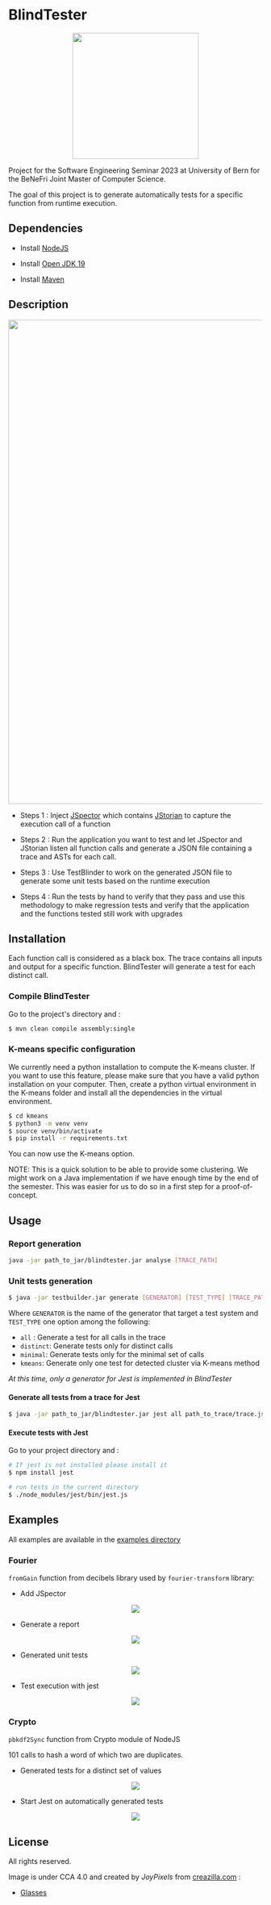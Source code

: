 # BlindTester

<p align="center">
    <img 
    src="https://creazilla-store.fra1.digitaloceanspaces.com/emojis/46374/sunglasses-emoji-clipart-md.png" 
    width="250" 
    height="250">
</p>

Project for the Software Engineering Seminar 2023 at University of Bern for the BeNeFri Joint Master of Computer Science.

The goal of this project is to generate automatically tests for a specific function from runtime execution.

## Dependencies

- Install [NodeJS](https://nodejs.org/)

- Install [Open JDK 19](https://jdk.java.net/19/)

- Install [Maven](https://maven.apache.org/)

## Description

<p align="center">
    <img 
        src="./docs/images/steps.png" 
        width="760" 
        height="960">
</p>

- Steps 1 : Inject [JSpector](https://maven.apache.org/) which contains [JStorian](https://maven.apache.org/) to capture the execution call of a function

- Steps 2 : Run the application you want to test and let JSpector and JStorian listen all function calls and generate a JSON file containing a trace and ASTs for each call.

- Steps 3 : Use TestBlinder to work on the generated JSON file to generate some unit tests based on the runtime execution

- Steps 4 : Run the tests by hand to verify that they pass and use this methodology to make regression tests and verify that the application and the functions tested still work with upgrades

## Installation

Each function call is considered as a black box. The trace contains all inputs and output for a specific function. BlindTester will generate a test for each distinct call.

### Compile BlindTester

Go to the project's directory and : 

``` sh
$ mvn clean compile assembly:single
```

### K-means specific configuration
We currently need a python installation to compute the K-means cluster. If you want to use this feature, please make sure that you have a valid python installation on your computer. Then, create a python virtual environment in the K-means folder and install all the dependencies in the virtual environment.

``` sh
$ cd kmeans
$ python3 -m venv venv
$ source venv/bin/activate
$ pip install -r requirements.txt
```

You can now use the K-means option.

NOTE: This is a quick solution to be able to provide some clustering. We might work on a Java implementation if we have enough time by the end of the semester. This was easier for us to do so in a first step for a proof-of-concept.

## Usage 

### Report generation

``` sh
java -jar path_to_jar/blindtester.jar analyse [TRACE_PATH]
```

### Unit tests generation

``` sh
$ java -jar testbuilder.jar generate [GENERATOR] [TEST_TYPE] [TRACE_PATH]
```

Where `GENERATOR` is the name of the generator that target a test system and `TEST_TYPE` one option among the following:

- `all` : Generate a test for all calls in the trace
- `distinct`: Generate tests only for distinct calls
- `minimal`: Generate tests only for the minimal set of calls
- `kmeans`: Generate only one test for detected cluster via K-means method

*At this time, only a generator for Jest is implemented in BlindTester*

#### Generate all tests from a trace for Jest

``` sh
$ java -jar path_to_jar/blindtester.jar jest all path_to_trace/trace.json
```

#### Execute tests with Jest

Go to your project directory and : 

``` sh
# If jest is not installed please install it
$ npm install jest

# run tests in the current directory
$ ./node_modules/jest/bin/jest.js
```

## Examples

All examples are available in the [examples directory](examples/)

### Fourier

`fromGain` function from decibels library used by `fourier-transform` library:

- Add JSpector

<p align="center">
    <img 
    src="./docs/images/fourier_jspector.png">
</p>

- Generate a report

<p align="center">
    <img 
    src="./docs/images/fourier_report.png">
</p>

- Generated unit tests

<p align="center">
    <img 
    src="./docs/images/fourier_tests.png">
</p>

- Test execution with jest

<p align="center">
    <img 
    src="./docs/images/fourier_jest.png">
</p>

### Crypto

`pbkdf2Sync` function from Crypto module of NodeJS

101 calls to hash a word of which two are duplicates.

- Generated tests for a distinct set of values

<p align="center">
    <img 
    src="./docs/images/crypto_generation.png">
</p>

- Start Jest on automatically generated tests

<p align="center">
    <img 
    src="./docs/images/crypto_jest.png">
</p>

## License

All rights reserved.

Image is under CCA 4.0 and created by *JoyPixels* from [creazilla.com](https://creazilla.com) :

- [Glasses](https://creazilla.com/nodes/46374-sunglasses-emoji-clipart)
